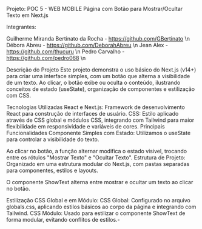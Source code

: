 
Projeto: POC 5 - WEB MOBILE
Página com Botão para Mostrar/Ocultar Texto em Next.js


Integrantes:

Guilherme Miranda Bertinato da Rocha - https://github.com/GBertinato \n
Débora Abreu - https://github.com/DeborahAbreu \n
Jean Alex - https://github.com/thucuru \n
Pedro Carvalho - https://github.com/pedro068 \n

Descrição do Projeto
Este projeto demonstra o uso básico do Next.js (v14+) para criar uma interface simples, com um botão que alterna a visibilidade de um texto. Ao clicar, o botão exibe ou oculta o conteúdo, ilustrando conceitos de estado (useState), organização de componentes e estilização com CSS.

Tecnologias Utilizadas
React e Next.js: Framework de desenvolvimento React para construção de interfaces de usuário.
CSS: Estilo aplicado através de CSS global e módulos CSS, integrando com Tailwind para maior flexibilidade em responsividade e variáveis de cores.
Principais Funcionalidades
Componente Simples com Estado: Utilizamos o useState para controlar a visibilidade do texto.

Ao clicar no botão, a função alternar modifica o estado visivel, trocando entre os rótulos "Mostrar Texto" e "Ocultar Texto".
Estrutura de Projeto: Organizado em uma estrutura modular do Next.js, com pastas separadas para componentes, estilos e layouts.

O componente ShowText alterna entre mostrar e ocultar um texto ao clicar no botão.

Estilização CSS Global e em Módulo:
CSS Global: Configurado no arquivo globals.css, aplicando estilos básicos ao corpo da página e integrando com Tailwind.
CSS Módulo: Usado para estilizar o componente ShowText de forma modular, evitando conflitos de estilos.-
